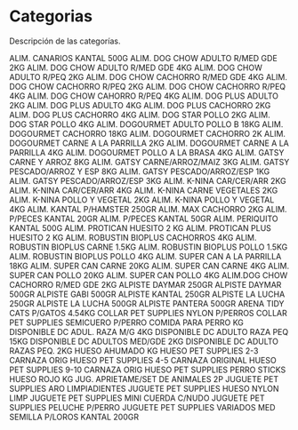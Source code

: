 # Categorias
Descripción de las categorías.

ALIM. CANARIOS KANTAL 500G
ALIM. DOG CHOW ADULTO R/MED GDE 2KG
ALIM. DOG CHOW ADULTO R/MED GDE 4KG
ALIM. DOG CHOW ADULTO R/PEQ 2KG
ALIM. DOG CHOW CACHORRO R/MED GDE 4KG
ALIM. DOG CHOW CACHORRO R/PEQ 2KG
ALIM. DOG CHOW CACHORRO R/PEQ 4KG
ALIM. DOG CHOW CAHORRO R/PEQ 4KG
ALIM. DOG PLUS ADULTO 2KG
ALIM. DOG PLUS ADULTO 4KG
ALIM. DOG PLUS CACHORRO 2KG
ALIM. DOG PLUS CACHORRO 4KG
ALIM. DOG STAR POLLO 2KG
ALIM. DOG STAR POLLO 4KG
ALIM. DOGOURMET ADULTO POLLO B 18KG
ALIM. DOGOURMET CACHORRO 18KG
ALIM. DOGOURMET CACHORRO 2K
ALIM. DOGOURMET CARNE A LA PARRILLA 2KG
ALIM. DOGOURMET CARNE A LA PARRILLA 4KG
ALIM. DOGOURMET POLLO A LA BRASA 4KG
ALIM. GATSY CARNE Y ARROZ 8KG
ALIM. GATSY CARNE/ARROZ/MAIZ 3KG
ALIM. GATSY PESCADO/ARROZ Y ESP 8KG
ALIM. GATSY PESCADO/ARROZ/ESP 1KG
ALIM. GATSY PESCADO/ARROZ/ESP 3KG
ALIM. K-NINA CAR/CER/ARR 2KG
ALIM. K-NINA CAR/CER/ARR 4KG
ALIM. K-NINA CARNE VEGETALES 2KG
ALIM. K-NINA POLLO Y VEGETAL 2KG
ALIM. K-NINA POLLO Y VEGETAL 4KG
ALIM. KANTAL P/HAMSTER 250GR
ALIM. MAX CACHORRO 2KG
ALIM. P/PECES KANTAL 20GR
ALIM. P/PECES KANTAL 50GR
ALIM. PERIQUITO KANTAL 500G
ALIM. PROTICAN HUESITO 2 KG
ALIM. PROTICAN PLUS HUESITO 2 KG
ALIM. ROBUSTIN BIOPLUS CACHORROS 4KG
ALIM. ROBUSTIN BIOPLUS CARNE 1.5KG
ALIM. ROBUSTIN BIOPLUS POLLO 1.5KG
ALIM. ROBUSTIN BIOPLUS POLLO 4KG
ALIM. SUPER CAN  A LA PARRILLA 18KG
ALIM. SUPER CAN CARNE 20KG
ALIM. SUPER CAN CARNE 4KG
ALIM. SUPER CAN POLLO 20KG
ALIM. SUPER CAN POLLO 4KG
ALIM.DOG CHOW CACHORRO R/MED GDE 2KG
ALPISTE DAYMAR 250GR
ALPISTE DAYMAR 500GR
ALPISTE GABI 500GR
ALPISTE KANTAL 250GR
ALPISTE LA LUCHA 250GR
ALPISTE LA LUCHA 500GR
ALPISTE PANTERA 500GR
ARENA TIDY CATS P/GATOS 4.54KG
COLLAR PET SUPPLIES NYLON P/PERROS
COLLAR PET SUPPLIES SEMICUERO P/PERRO
COMIDA PARA PERRO KG
DISPONIBLE DC  ADUL. RAZA M/G 4KG
DISPONIBLE DC  ADULTO RAZA PEQ 15KG
DISPONIBLE DC  ADULTOS MED/GDE 2KG
DISPONIBLE DC ADULTO RAZAS PEQ. 2KG
HUESO AHUMADO KG
HUESO PET SUPPLIES 2-3 CARNAZA ORIG
HUESO PET SUPPLIES 4-5 CARNAZA ORIGINAL
HUESO PET SUPPLIES 9-10 CARNAZA ORIG
HUESO PET SUPPLIES PERRO STICKS
HUESO ROJO KG
JUG. APRIETAME/SET DE ANIMALES 2P
JUGUETE PET SUPPLIES ARO LIMPIADIENTES
JUGUETE PET SUPPLIES HUESO NYLON LIMP
JUGUETE PET SUPPLIES MINI CUERDA C/NUDO
JUGUETE PET SUPPLIES PELUCHE P/PERRO
JUGUETE PET SUPPLIES VARIADOS MED
SEMILLA P/LOROS KANTAL 200GR
